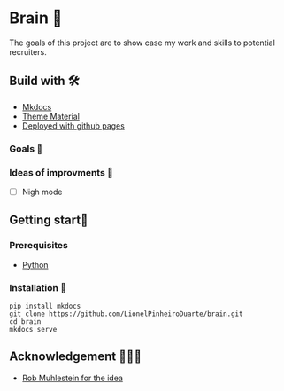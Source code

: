 # Brain 🧠

The goals of this project are to show case my work and skills to potential recruiters.

## Build with 🛠
- [Mkdocs](https://www.mkdocs.org/)
- [Theme Material](https://squidfunk.github.io/mkdocs-material/)
- [Deployed with github pages](https://pages.github.com/)
### Goals 🎯

### Ideas of improvments 📝
- [ ] Nigh mode
## Getting start🚀
### Prerequisites 
- [Python](https://www.python.org/)
### Installation 🔧
```
pip install mkdocs
git clone https://github.com/LionelPinheiroDuarte/brain.git
cd brain
mkdocs serve
```

## Acknowledgement 🧑‍🤝‍🧑
  - [Rob Muhlestein for the idea](https://github.com/rwxrob) 

